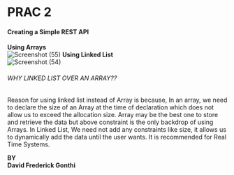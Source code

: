 # PRAC 2

<h4>Creating a Simple REST API</h4>

<b> Using Arrays </b> <br>
![Screenshot (55)](https://user-images.githubusercontent.com/68220442/88169986-82a14d00-cc3a-11ea-9262-9522a656fae0.png)
<b> Using Linked List </b> <br>
![Screenshot (54)](https://user-images.githubusercontent.com/68220442/88169990-846b1080-cc3a-11ea-8bd4-8ae0e154a244.png)


<h6> WHY LINKED LIST OVER AN ARRAY?? </h6>
<p>Reason for using linked list instead of Array is because,
  In an array, we need to declare the size of an Array at the time of declaration
  which does not allow us to exceed the allocation size. 
  Array may be the best one to store and retrieve the data but above constraint is the 
  only backdrop of using Arrays.
  In Linked List, We need not add any constraints like size, it allows us to dynamically 
  add the data until the user wants. It is recommended for Real Time Systems.</p>
  
  <b> BY</b> <br>
  <b> David Frederick Gonthi </b>


